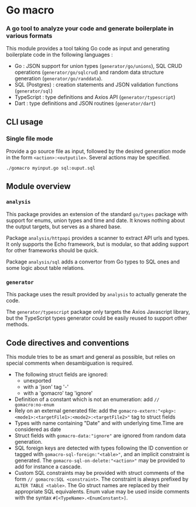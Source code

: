 # Go macro

### A go tool to analyze your code and generate boilerplate in various formats

This module provides a tool taking Go code as input and generating boilerplate code in the following languages :

- Go : JSON support for union types (`generator/go/unions`), SQL CRUD operations (`generator/go/sqlcrud`) and random data structure generation (`generator/go/randdata`).
- SQL (Postgres) : creation statements and JSON validation functions (`generator/sql`)
- TypeScript : type definitions and Axios API (`generator/typescript`)
- Dart : type definitions and JSON routines (`generator/dart`)

## CLI usage

### Single file mode

Provide a go source file as input, followed by the desired generation mode in the form
`<action>:<outputile>`. Several actions may be specified.

`./gomacro myinput.go sql:ouput.sql`

## Module overview

### `analysis`

This package provides an extension of the standard `go/types` package with support for enums, union types and time and date. It knows nothing about the output targets, but serves as a shared base.

Package `analysis/httpapi` provides a scanner to extract API urls and types. It only supports the Echo framework, but is modular, so that adding support for other frameworks should be quick.

Package `analysis/sql` adds a convertor from Go types to SQL ones and some logic about table relations.

### `generator`

This package uses the result provided by `analysis` to actually generate the code.

The `generator/typescript` package only targets the Axios Javascript library, but the
TypeScript types generator could be easily reused to support other methods.

## Code directives and conventions

This module tries to be as smart and general as possible, but relies on special comments when
desambiguation is required.

- The following struct fields are ignored:
  - unexported
  - with a 'json' tag '-'
  - with a 'gomacro' tag 'ignore'
- Definition of a constant which is not an enumeration: add `// gomacro:no-enum`
- Rely on an external generated file: add the `gomacro-extern:"<pkg>:<mode1>:<targetFile1>:<mode2>:<targetFile2>"` tag to struct fields
- Types with name containing "Date" and with underlying time.Time are considered as date
- Struct fields with `gomacro-data:"ignore"` are ignored from random data generation.
- SQL foreign keys are detected with types following the ID<table> convention or tagged with `gomacro-sql-foreign:"<table>"`, and an implicit constraint is generated. The `gomacro-sql-on-delete:"<action>"` may be provided to add for instance a cascade.
- Custom SQL constraints may be provided with struct comments of the form `// gomacro:SQL <constraint>`. The constraint is always prefixed by `ALTER TABLE <table>`. The Go struct names are replaced by their appropriate SQL equivalents. Enum value may be used inside comments with the syntax `#[<TypeName>.<EnumConstant>]`.
